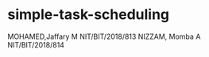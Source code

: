 # simple-task-scheduling
MOHAMED,Jaffary M     NIT/BIT/2018/813
NIZZAM, Momba A       NIT/BIT/2018/814
